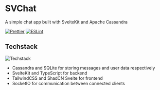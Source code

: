 # SVChat

A simple chat app built with SvelteKit and Apache Cassandra<br>

[![Prettier](https://github.com/arithefirst/sv-chat/actions/workflows/prettier.yml/badge.svg)](https://github.com/arithefirst/sv-chat/actions/workflows/prettier.yml)
[![ESLint](https://github.com/arithefirst/sv-chat/actions/workflows/eslint.yml/badge.svg)](https://github.com/arithefirst/sv-chat/actions/workflows/eslint.yml)

## Techstack

![Techstack](https://go-skill-icons.vercel.app/api/icons?i=cassandra,socketio,sqlite,svelte,tailwindcss,ts)

- Cassandra and SQLite for storing messages and user data respectively
- SvelteKit and TypeScript for backend
- TailwindCSS and ShadCN Svelte for frontend
- SocketIO for communication between connected clients
